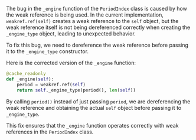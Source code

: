 The bug in the `_engine` function of the `PeriodIndex` class is caused by how the weak reference is being used. In the current implementation, `weakref.ref(self)` creates a weak reference to the `self` object, but the weak reference itself is not being dereferenced correctly when creating the `_engine_type` object, leading to unexpected behavior.

To fix this bug, we need to dereference the weak reference before passing it to the `_engine_type` constructor.

Here is the corrected version of the `_engine` function:

```python
@cache_readonly
def _engine(self):
    period = weakref.ref(self)
    return self._engine_type(period(), len(self))
```

By calling `period()` instead of just passing `period`, we are dereferencing the weak reference and obtaining the actual `self` object before passing it to `_engine_type`.

This fix ensures that the `_engine` function operates correctly with weak references in the `PeriodIndex` class.